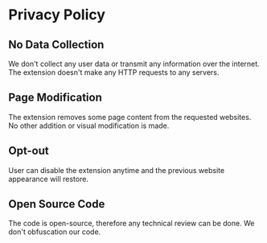 # Privacy Policy

## No Data Collection

We don't collect any user data or transmit any information over the internet. The extension doesn't make any HTTP requests to any servers.

## Page Modification

The extension removes some page content from the requested websites. No other addition or visual modification is made.

## Opt-out

User can disable the extension anytime and the previous website appearance will restore.

## Open Source Code

The code is open-source, therefore any technical review can be done. We don't obfuscation our code.